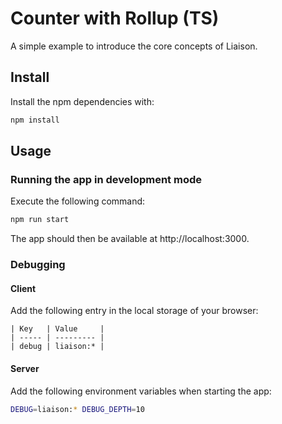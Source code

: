# Counter with Rollup (TS)

A simple example to introduce the core concepts of Liaison.

## Install

Install the npm dependencies with:

```sh
npm install
```

## Usage

### Running the app in development mode

Execute the following command:

```sh
npm run start
```

The app should then be available at http://localhost:3000.

### Debugging

#### Client

Add the following entry in the local storage of your browser:

```
| Key   | Value     |
| ----- | --------- |
| debug | liaison:* |
```

#### Server

Add the following environment variables when starting the app:

```sh
DEBUG=liaison:* DEBUG_DEPTH=10
```
